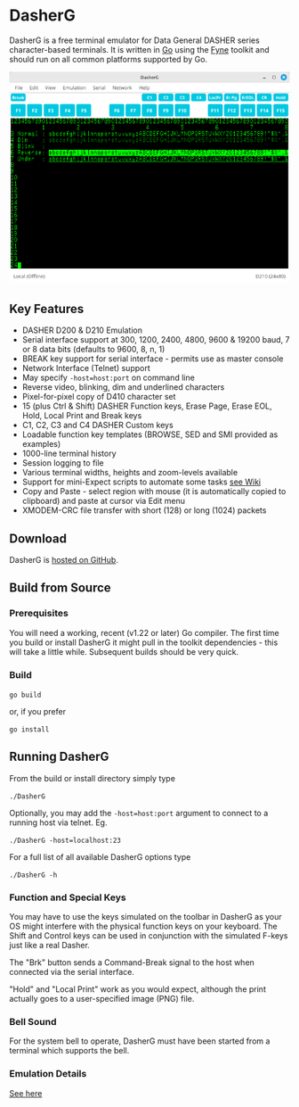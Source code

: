 # DasherG
DasherG is a free terminal emulator for Data General DASHER series character-based terminals.  It is written in [Go](https://golang.org/) using the [Fyne](https://fyne.io) toolkit and should run on all common platforms supported by Go.

![screenshot](screenshots/DasherG_v0_16_0.png "DasherG Screenshot")

## Key Features

* DASHER D200 & D210 Emulation
* Serial interface support at 300, 1200, 2400, 4800, 9600 & 19200 baud, 7 or 8 data bits (defaults to 9600, 8, n, 1)
* BREAK key support for serial interface - permits use as master console
* Network Interface (Telnet) support
* May specify ```-host=host:port``` on command line
* Reverse video, blinking, dim and underlined characters
* Pixel-for-pixel copy of D410 character set
* 15 (plus Ctrl & Shift) DASHER Function keys, Erase Page, Erase EOL, Hold, Local Print and Break keys
* C1, C2, C3 and C4 DASHER Custom keys
* Loadable function key templates (BROWSE, SED and SMI provided as examples)
* 1000-line terminal history
* Session logging to file
* Various terminal widths, heights and zoom-levels available
* Support for mini-Expect scripts to automate some tasks [see Wiki](https://github.com/SMerrony/DasherG/wiki/DasherG-Mini-Expect-Scripts)
* Copy and Paste - select region with mouse (it is automatically copied to clipboard) and paste at cursor via Edit menu
* XMODEM-CRC file transfer with short (128) or long (1024) packets

## Download
DasherG is [hosted on GitHub](https://github.com/SMerrony/DasherG).

## Build from Source
### Prerequisites
You will need a working, recent (v1.22 or later) Go compiler.  The first time you build or install
DasherG it might pull in the toolkit dependencies - this will take a little while.  Subsequent
builds should be very quick.

### Build
```go build```

or, if you prefer

```go install```

## Running DasherG
From the build or install directory simply type

```./DasherG```

Optionally, you may add the ```-host=host:port``` argument to connect to a running host via telnet. Eg. 

```./DasherG -host=localhost:23```

For a full list of all available DasherG options type

```./DasherG -h```

### Function and Special Keys
You may have to use the keys simulated on the toolbar in DasherG as your OS might interfere with the physical function keys on your keyboard.  The Shift and Control keys can be used in conjunction with the simulated F-keys just like a real Dasher.

The "Brk" button sends a Command-Break signal to the host when connected via the serial interface.

"Hold" and "Local Print" work as you would expect, although the print actually goes to a user-specified image (PNG) file.

### Bell Sound

For the system bell to operate, DasherG must have been started from a terminal which supports the bell.

### Emulation Details
[See here](https://github.com/SMerrony/DasherG/blob/master/implementationChart.md)
